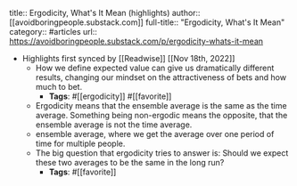 title:: Ergodicity, What's It Mean (highlights)
author:: [[avoidboringpeople.substack.com]]
full-title:: "Ergodicity, What's It Mean"
category:: #articles
url:: https://avoidboringpeople.substack.com/p/ergodicity-whats-it-mean

- Highlights first synced by [[Readwise]] [[Nov 18th, 2022]]
	- How we define expected value can give us dramatically different results, changing our mindset on the attractiveness of bets and how much to bet.
		- **Tags**: #[[ergodicity]] #[[favorite]]
	- Ergodicity means that the ensemble average is the same as the time average. Something being non-ergodic means the opposite, that the ensemble average is not the time average.
	- ensemble average, where we get the average over one period of time for multiple people.
	- The big question that ergodicity tries to answer is: Should we expect these two averages to be the same in the long run?
		- **Tags**: #[[favorite]]